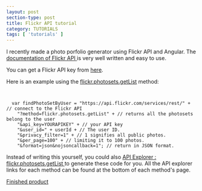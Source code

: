 ```yaml
---
layout: post
section-type: post
title: Flickr API tutorial
category: TUTORIALS
tags: [ 'tutorials' ]
---
```

I recently made a photo porfolio generator using Flickr API and Angular. The <a href = "https://www.flickr.com/services/api/">documentation of Flickr API </a>is very well written and easy to use. 

You can get a Flickr API key from <a href ="https://www.flickr.com/services/apps/create/apply">here</a>.

Here is an example using the <a href="https://www.flickr.com/services/api/flickr.photosets.getList.html"> flickr.photosets.getList</a> method: 
<pre><code>

  var findPhotoSetByUser = "https://api.flickr.com/services/rest/" + // connect to the Flickr API
    "?method=flickr.photosets.getList" + // returns all the photosets belong to the user
    "&api_key=YOURAPIKEY" + // your API key
    "&user_id=" + userId + // The user ID.
    "&privacy_filter=1" + // 1 signifies all public photos.
    "&per_page=100" + // limiting it to 100 photos.
    "&format=json&nojsoncallback=1"; // return in JSON format. 
</code></pre>

Instead of writing this yourself, you could also <a href = "https://www.flickr.com/services/api/explore/flickr.photosets.getList"> API Explorer : flickr.photosets.getList </a>to generate these code for you. All the API explorer links for each method can be found at the bottom of each method's page.


<a href ='http://development.flickr-angular.divshot.io/'>Finished product</a>

